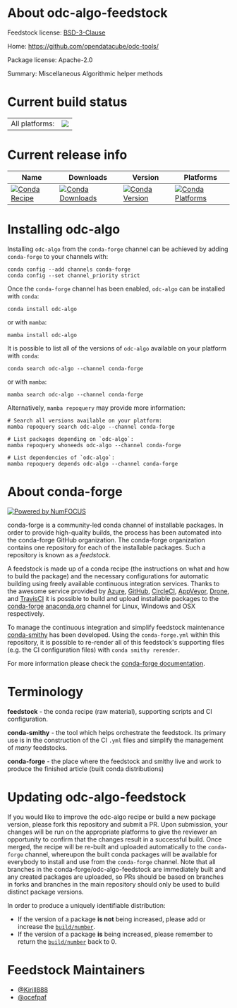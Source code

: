 About odc-algo-feedstock
========================

Feedstock license: [BSD-3-Clause](https://github.com/conda-forge/odc-algo-feedstock/blob/main/LICENSE.txt)

Home: https://github.com/opendatacube/odc-tools/

Package license: Apache-2.0

Summary: Miscellaneous Algorithmic helper methods

Current build status
====================


<table><tr><td>All platforms:</td>
    <td>
      <a href="https://dev.azure.com/conda-forge/feedstock-builds/_build/latest?definitionId=15479&branchName=main">
        <img src="https://dev.azure.com/conda-forge/feedstock-builds/_apis/build/status/odc-algo-feedstock?branchName=main">
      </a>
    </td>
  </tr>
</table>

Current release info
====================

| Name | Downloads | Version | Platforms |
| --- | --- | --- | --- |
| [![Conda Recipe](https://img.shields.io/badge/recipe-odc--algo-green.svg)](https://anaconda.org/conda-forge/odc-algo) | [![Conda Downloads](https://img.shields.io/conda/dn/conda-forge/odc-algo.svg)](https://anaconda.org/conda-forge/odc-algo) | [![Conda Version](https://img.shields.io/conda/vn/conda-forge/odc-algo.svg)](https://anaconda.org/conda-forge/odc-algo) | [![Conda Platforms](https://img.shields.io/conda/pn/conda-forge/odc-algo.svg)](https://anaconda.org/conda-forge/odc-algo) |

Installing odc-algo
===================

Installing `odc-algo` from the `conda-forge` channel can be achieved by adding `conda-forge` to your channels with:

```
conda config --add channels conda-forge
conda config --set channel_priority strict
```

Once the `conda-forge` channel has been enabled, `odc-algo` can be installed with `conda`:

```
conda install odc-algo
```

or with `mamba`:

```
mamba install odc-algo
```

It is possible to list all of the versions of `odc-algo` available on your platform with `conda`:

```
conda search odc-algo --channel conda-forge
```

or with `mamba`:

```
mamba search odc-algo --channel conda-forge
```

Alternatively, `mamba repoquery` may provide more information:

```
# Search all versions available on your platform:
mamba repoquery search odc-algo --channel conda-forge

# List packages depending on `odc-algo`:
mamba repoquery whoneeds odc-algo --channel conda-forge

# List dependencies of `odc-algo`:
mamba repoquery depends odc-algo --channel conda-forge
```


About conda-forge
=================

[![Powered by
NumFOCUS](https://img.shields.io/badge/powered%20by-NumFOCUS-orange.svg?style=flat&colorA=E1523D&colorB=007D8A)](https://numfocus.org)

conda-forge is a community-led conda channel of installable packages.
In order to provide high-quality builds, the process has been automated into the
conda-forge GitHub organization. The conda-forge organization contains one repository
for each of the installable packages. Such a repository is known as a *feedstock*.

A feedstock is made up of a conda recipe (the instructions on what and how to build
the package) and the necessary configurations for automatic building using freely
available continuous integration services. Thanks to the awesome service provided by
[Azure](https://azure.microsoft.com/en-us/services/devops/), [GitHub](https://github.com/),
[CircleCI](https://circleci.com/), [AppVeyor](https://www.appveyor.com/),
[Drone](https://cloud.drone.io/welcome), and [TravisCI](https://travis-ci.com/)
it is possible to build and upload installable packages to the
[conda-forge](https://anaconda.org/conda-forge) [anaconda.org](https://anaconda.org/)
channel for Linux, Windows and OSX respectively.

To manage the continuous integration and simplify feedstock maintenance
[conda-smithy](https://github.com/conda-forge/conda-smithy) has been developed.
Using the ``conda-forge.yml`` within this repository, it is possible to re-render all of
this feedstock's supporting files (e.g. the CI configuration files) with ``conda smithy rerender``.

For more information please check the [conda-forge documentation](https://conda-forge.org/docs/).

Terminology
===========

**feedstock** - the conda recipe (raw material), supporting scripts and CI configuration.

**conda-smithy** - the tool which helps orchestrate the feedstock.
                   Its primary use is in the construction of the CI ``.yml`` files
                   and simplify the management of *many* feedstocks.

**conda-forge** - the place where the feedstock and smithy live and work to
                  produce the finished article (built conda distributions)


Updating odc-algo-feedstock
===========================

If you would like to improve the odc-algo recipe or build a new
package version, please fork this repository and submit a PR. Upon submission,
your changes will be run on the appropriate platforms to give the reviewer an
opportunity to confirm that the changes result in a successful build. Once
merged, the recipe will be re-built and uploaded automatically to the
`conda-forge` channel, whereupon the built conda packages will be available for
everybody to install and use from the `conda-forge` channel.
Note that all branches in the conda-forge/odc-algo-feedstock are
immediately built and any created packages are uploaded, so PRs should be based
on branches in forks and branches in the main repository should only be used to
build distinct package versions.

In order to produce a uniquely identifiable distribution:
 * If the version of a package **is not** being increased, please add or increase
   the [``build/number``](https://docs.conda.io/projects/conda-build/en/latest/resources/define-metadata.html#build-number-and-string).
 * If the version of a package **is** being increased, please remember to return
   the [``build/number``](https://docs.conda.io/projects/conda-build/en/latest/resources/define-metadata.html#build-number-and-string)
   back to 0.

Feedstock Maintainers
=====================

* [@Kirill888](https://github.com/Kirill888/)
* [@ocefpaf](https://github.com/ocefpaf/)

